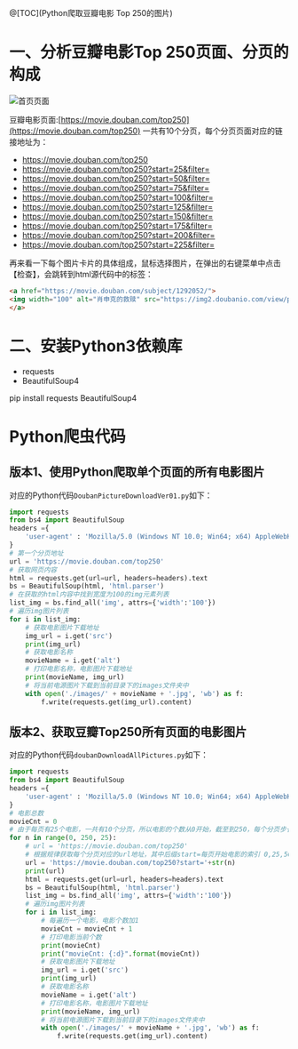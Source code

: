 @[TOC](Python爬取豆瓣电影 Top 250的图片)
# 一、分析豆瓣电影Top 250页面、分页的构成
![首页页面](https://img-blog.csdnimg.cn/ff01ed69ff494a459ef29519fd8cd4c6.png)


豆瓣电影页面:[https://movie.douban.com/top250](https://movie.douban.com/top250)
一共有10个分页，每个分页页面对应的链接地址为：
- https://movie.douban.com/top250
- https://movie.douban.com/top250?start=25&filter=
- https://movie.douban.com/top250?start=50&filter=
- https://movie.douban.com/top250?start=75&filter=
- https://movie.douban.com/top250?start=100&filter=
- https://movie.douban.com/top250?start=125&filter=
- https://movie.douban.com/top250?start=150&filter=
- https://movie.douban.com/top250?start=175&filter=
- https://movie.douban.com/top250?start=200&filter=
- https://movie.douban.com/top250?start=225&filter=

再来看一下每个图片卡片的具体组成，鼠标选择图片，在弹出的右键菜单中点击【检查】，会跳转到html源代码中的<a></a>标签：
```html
<a href="https://movie.douban.com/subject/1292052/">
<img width="100" alt="肖申克的救赎" src="https://img2.doubanio.com/view/photo/s_ratio_poster/public/p480747492.webp" class="">
</a>
```

# 二、安装Python3依赖库
- requests
- BeautifulSoup4

pip install requests BeautifulSoup4

# Python爬虫代码
## 版本1、使用Python爬取单个页面的所有电影图片
对应的Python代码`DoubanPictureDownloadVer01.py`如下：
```python
import requests
from bs4 import BeautifulSoup
headers ={
	'user-agent' : 'Mozilla/5.0 (Windows NT 10.0; Win64; x64) AppleWebKit/537.36 (KHTML, like Gecko) Chrome/111.0.0.0 Safari/537.36'
}
# 第一个分页地址
url = 'https://movie.douban.com/top250'
# 获取网页内容
html = requests.get(url=url, headers=headers).text
bs = BeautifulSoup(html, 'html.parser')
# 在获取的html内容中找到宽度为100的img元素列表
list_img = bs.find_all('img', attrs={'width':'100'})
# 遍历img图片列表
for i in list_img:
    # 获取电影图片下载地址
    img_url = i.get('src')
    print(img_url)
    # 获取电影名称
    movieName = i.get('alt')
    # 打印电影名称，电影图片下载地址
    print(movieName, img_url)
    # 将当前电源图片下载到当前目录下的images文件夹中
    with open('./images/' + movieName + '.jpg', 'wb') as f:
        f.write(requests.get(img_url).content)

```

## 版本2、获取豆瓣Top250所有页面的电影图片
对应的Python代码`doubanDownloadAllPictures.py`如下：
```python
import requests
from bs4 import BeautifulSoup
headers ={
	'user-agent' : 'Mozilla/5.0 (Windows NT 10.0; Win64; x64) AppleWebKit/537.36 (KHTML, like Gecko) Chrome/111.0.0.0 Safari/537.36'
}
# 电影总数
movieCnt = 0
# 由于每页有25个电影，一共有10个分页，所以电影的个数从0开始，截至到250，每个分页步长为25
for n in range(0, 250, 25):
	# url = 'https://movie.douban.com/top250'
    # 根据规律获取每个分页对应的url地址，其中后缀start=每页开始电影的索引 0,25,50,75...200,225
	url = 'https://movie.douban.com/top250?start='+str(n)
    print(url)
	html = requests.get(url=url, headers=headers).text
	bs = BeautifulSoup(html, 'html.parser')
	list_img = bs.find_all('img', attrs={'width':'100'})
    # 遍历img图片列表
	for i in list_img:
		# 每遍历一个电影，电影个数加1
		movieCnt = movieCnt + 1
        # 打印电影当前个数
		print(movieCnt)
		print("movieCnt: {:d}".format(movieCnt))
        # 获取电影图片下载地址
		img_url = i.get('src')
		print(img_url)
        # 获取电影名称
		movieName = i.get('alt')
        # 打印电影名称，电影图片下载地址
		print(movieName, img_url)
        # 将当前电源图片下载到当前目录下的images文件夹中
		with open('./images/' + movieName + '.jpg', 'wb') as f:
			f.write(requests.get(img_url).content)
```


